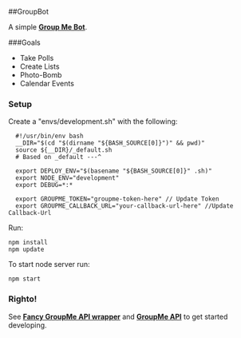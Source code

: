 ##GroupBot

A simple [**Group Me Bot**](https://fast-hamlet-9749.herokuapp.com/).

###Goals

* Take Polls 
* Create Lists 
* Photo-Bomb 
* Calendar Events 

### Setup
Create a "envs/development.sh" with the following:
```
  #!/usr/bin/env bash
  __DIR="$(cd "$(dirname "${BASH_SOURCE[0]}")" && pwd)"
  source ${__DIR}/_default.sh
  # Based on _default ---^

  export DEPLOY_ENV="$(basename "${BASH_SOURCE[0]}" .sh)"
  export NODE_ENV="development"
  export DEBUG=*:*

  export GROUPME_TOKEN="groupme-token-here" // Update Token
  export GROUPME_CALLBACK_URL="your-callback-url-here" //Update Callback-Url
```
Run:
```
npm install
npm update
```
To start node server run:
```
npm start
```
### Righto!
See [**Fancy GroupMe API wrapper**](https://github.com/cmcavoy/fancy-groupme-bot) and [**GroupMe API**](https://dev.groupme.com/docs/v3) to get started developing.

